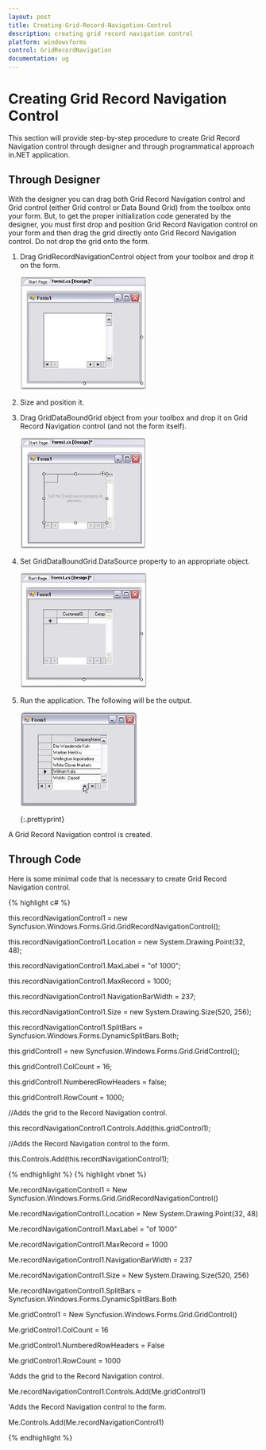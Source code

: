 ```yaml
---
layout: post
title: Creating-Grid-Record-Navigation-Control
description: creating grid record navigation control
platform: windowsforms
control: GridRecordNavigation
documentation: ug
---
```


# Creating Grid Record Navigation Control

This section will provide step-by-step procedure to create Grid Record Navigation control through designer and through programmatical approach in.NET application.

## Through Designer

With the designer you can drag both Grid Record Navigation control and Grid control (either Grid control or Data Bound Grid) from the toolbox onto your form. But, to get the proper initialization code generated by the designer, you must first drop and position Grid Record Navigation control on your form and then drag the grid directly onto Grid Record Navigation control. Do not drop the grid onto the form.

1. Drag GridRecordNavigationControl object from your toolbox and drop it on the form.

   ![](Creating-Grid-Record-Navigation-Control_images/Creating-Grid-Record-Navigation-Control_img1.jpeg)





2. Size and position it.
3. Drag GridDataBoundGrid object from your toolbox and drop it on Grid Record Navigation control (and not the form itself).

   ![](Creating-Grid-Record-Navigation-Control_images/Creating-Grid-Record-Navigation-Control_img2.jpeg)



4. Set GridDataBoundGrid.DataSource property to an appropriate object.

   ![](Creating-Grid-Record-Navigation-Control_images/Creating-Grid-Record-Navigation-Control_img3.jpeg)





5. Run the application. The following will be the output.

   ![](Creating-Grid-Record-Navigation-Control_images/Creating-Grid-Record-Navigation-Control_img4.jpeg)

   {:.prettyprint}



A Grid Record Navigation control is created.

## Through Code

Here is some minimal code that is necessary to create Grid Record Navigation control.



{% highlight c# %}

this.recordNavigationControl1 = new Syncfusion.Windows.Forms.Grid.GridRecordNavigationControl();

this.recordNavigationControl1.Location = new System.Drawing.Point(32, 48);

this.recordNavigationControl1.MaxLabel = "of 1000";

this.recordNavigationControl1.MaxRecord = 1000;

this.recordNavigationControl1.NavigationBarWidth = 237;

this.recordNavigationControl1.Size = new System.Drawing.Size(520, 256);

this.recordNavigationControl1.SplitBars = Syncfusion.Windows.Forms.DynamicSplitBars.Both;



this.gridControl1 = new Syncfusion.Windows.Forms.Grid.GridControl();

this.gridControl1.ColCount = 16;

this.gridControl1.NumberedRowHeaders = false;

this.gridControl1.RowCount = 1000;



//Adds the grid to the Record Navigation control.

this.recordNavigationControl1.Controls.Add(this.gridControl1);



//Adds the Record Navigation control to the form.

this.Controls.Add(this.recordNavigationControl1);


{% endhighlight %}
{% highlight vbnet %}




Me.recordNavigationControl1 = New Syncfusion.Windows.Forms.Grid.GridRecordNavigationControl()

Me.recordNavigationControl1.Location = New System.Drawing.Point(32, 48)

Me.recordNavigationControl1.MaxLabel = "of 1000"

Me.recordNavigationControl1.MaxRecord = 1000

Me.recordNavigationControl1.NavigationBarWidth = 237

Me.recordNavigationControl1.Size = New System.Drawing.Size(520, 256)

Me.recordNavigationControl1.SplitBars = Syncfusion.Windows.Forms.DynamicSplitBars.Both



Me.gridControl1 = New Syncfusion.Windows.Forms.Grid.GridControl()

Me.gridControl1.ColCount = 16

Me.gridControl1.NumberedRowHeaders = False

Me.gridControl1.RowCount = 1000



'Adds the grid to the Record Navigation control.

Me.recordNavigationControl1.Controls.Add(Me.gridControl1)



'Adds the Record Navigation control to the form.

Me.Controls.Add(Me.recordNavigationControl1)

{% endhighlight  %}

